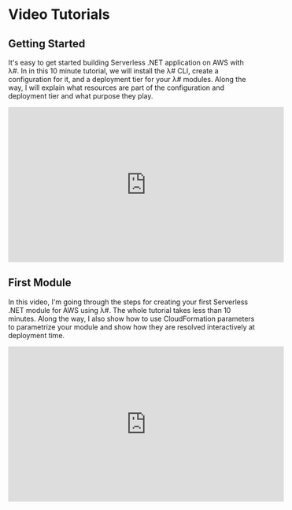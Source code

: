 # Video Tutorials

## Getting Started

It's easy to get started building Serverless .NET application on AWS with λ#. In in this 10 minute tutorial, we will install the λ# CLI, create a configuration for it, and a deployment tier for your λ# modules. Along the way, I will explain what resources are part of the configuration and deployment tier and what purpose they play.

<iframe width="560" height="315" src="https://www.youtube.com/embed/xXfKrGhTDT0" frameborder="0" allow="accelerometer; autoplay; encrypted-media; gyroscope; picture-in-picture" allowfullscreen></iframe>

## First Module

In this video, I'm going through the steps for creating your first Serverless .NET module for AWS using  λ#. The whole tutorial takes less than 10 minutes. Along the way, I also show how to use CloudFormation parameters to parametrize your module and show how they are resolved interactively at deployment time.

<iframe width="560" height="315" src="https://www.youtube.com/embed/gKfEHj7Gr1w" frameborder="0" allow="accelerometer; autoplay; encrypted-media; gyroscope; picture-in-picture" allowfullscreen></iframe>

